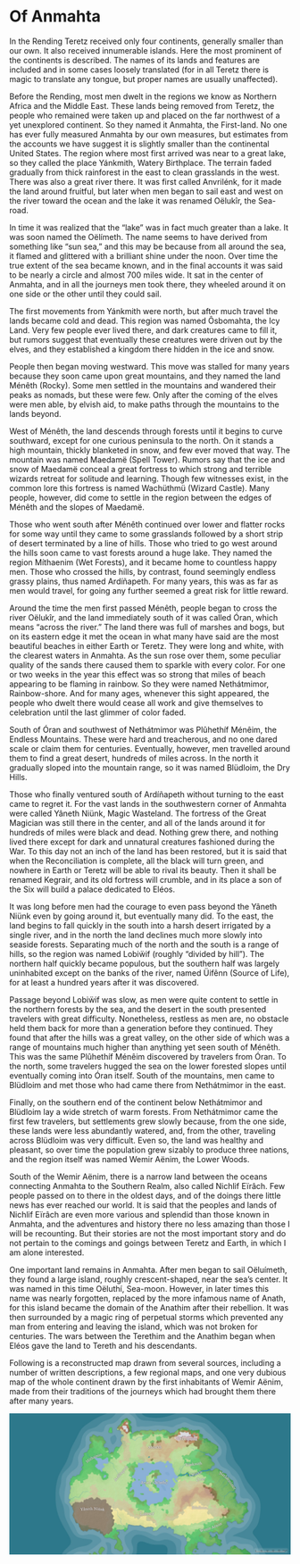# Of Anmahta

In the Rending Teretz received only four continents, generally smaller than our own. It also received innumerable islands. Here the most prominent of the continents is described. The names of its lands and features are included and in some cases loosely translated (for in all Teretz there is magic to translate any tongue, but proper names are usually unaffected).

Before the Rending, most men dwelt in the regions we know as Northern Africa and the Middle East. These lands being removed from Teretz, the people who remained were taken up and placed on the far northwest of a yet unexplored continent. So they named it Anmahta, the First-land. No one has ever fully measured Anmahta by our own measures, but estimates from the accounts we have suggest it is slightly smaller than the continental United States. The region where most first arrived was near to a great lake, so they called the place Yánkmith, Watery Birthplace. The terrain faded gradually from thick rainforest in the east to clean grasslands in the west. There was also a great river there. It was first called Anvrilénk, for it made the land around fruitful, but later when men began to sail east and west on the river toward the ocean and the lake it was renamed Oëlukîr, the Sea-road.

In time it was realized that the “lake” was in fact much greater than a lake. It was soon named the Oëlímeth. The name seems to have derived from something like “sun sea,” and this may be because from all around the sea, it flamed and glittered with a brilliant shine under the noon. Over time the true extent of the sea became known, and in the final accounts it was said to be nearly a circle and almost 700 miles wide. It sat in the center of Anmahta, and in all the journeys men took there, they wheeled around it on one side or the other until they could sail.

The first movements from Yánkmith were north, but after much travel the lands became cold and dead. This region was named Ôsbomahta, the Icy Land. Very few people ever lived there, and dark creatures came to fill it, but rumors suggest that eventually these creatures were driven out by the elves, and they established a kingdom there hidden in the ice and snow.

People then began moving westward. This move was stalled for many years because they soon came upon great mountains, and they named the land Ménêth (Rocky). Some men settled in the mountains and wandered their peaks as nomads, but these were few. Only after the coming of the elves were men able, by elvish aid, to make paths through the mountains to the lands beyond.

West of Ménêth, the land descends through forests until it begins to curve southward, except for one curious peninsula to the north. On it stands a high mountain, thickly blanketed in snow, and few ever moved that way. The mountain was named Maedamë (Spell Tower). Rumors say that the ice and snow of Maedamë conceal a great fortress to which strong and terrible wizards retreat for solitude and learning. Though few witnesses exist, in the common lore this fortress is named Wachüthmü (Wizard Castle). Many people, however, did come to settle in the region between the edges of Ménêth and the slopes of Maedamë.

Those who went south after Ménêth continued over lower and flatter rocks for some way until they came to some grasslands followed by a short strip of desert terminated by a line of hills. Those who tried to go west around the hills soon came to vast forests around a huge lake. They named the region Míthaenim (Wet Forests), and it became home to countless happy men. Those who crossed the hills, by contrast, found seemingly endless grassy plains, thus named Ardíñapeth. For many years, this was as far as men would travel, for going any further seemed a great risk for little reward.

Around the time the men first passed Ménêth, people began to cross the river Oëlukîr, and the land immediately south of it was called Óran, which means “across the river.” The land there was full of marshes and bogs, but on its eastern edge it met the ocean in what many have said are the most beautiful beaches in either Earth or Teretz. They were long and white, with the clearest waters in Anmahta. As the sun rose over them, some peculiar quality of the sands there caused them to sparkle with every color. For one or two weeks in the year this effect was so strong that miles of beach appearing to be flaming in rainbow. So they were named Nethátmimor, Rainbow-shore. And for many ages, whenever this sight appeared, the people who dwelt there would cease all work and give themselves to celebration until the last glimmer of color faded.

South of Óran and southwest of Nethátmimor was Plûhethíf Ménêim, the Endless Mountains. These were hard and treacherous, and no one dared scale or claim them for centuries. Eventually, however, men travelled around them to find a great desert, hundreds of miles across. In the north it gradually sloped into the mountain range, so it was named Blüdloim, the Dry Hills.

Those who finally ventured south of Ardíñapeth without turning to the east came to regret it. For the vast lands in the southwestern corner of Anmahta were called Yâneth Niünk, Magic Wasteland. The fortress of the Great Magician was still there in the center, and all of the lands around it for hundreds of miles were black and dead. Nothing grew there, and nothing lived there except for dark and unnatural creatures fashioned during the War. To this day not an inch of the land has been restored, but it is said that when the Reconciliation is complete, all the black will turn green, and nowhere in Earth or Teretz will be able to rival its beauty. Then it shall be renamed Kegrair, and its old fortress will crumble, and in its place a son of the Six will build a palace dedicated to Eléos.

It was long before men had the courage to even pass beyond the Yâneth Niünk even by going around it, but eventually many did. To the east, the land begins to fall quickly in the south into a harsh desert irrigated by a single river, and in the north the land declines much more slowly into seaside forests. Separating much of the north and the south is a range of hills, so the region was named Lobiẅif (roughly “divided by hill”). The northern half quickly became populous, but the southern half was largely uninhabited except on the banks of the river, named Üifênn (Source of Life), for at least a hundred years after it was discovered.

Passage beyond Lobiẅif was slow, as men were quite content to settle in the northern forests by the sea, and the desert in the south presented travelers with great difficulty. Nonetheless, restless as men are, no obstacle held them back for more than a generation before they continued. They found that after the hills was a great valley, on the other side of which was a range of mountains much higher than anything yet seen south of Ménêth. This was the same Plûhethíf Ménêim discovered by travelers from Óran. To the north, some travelers hugged the sea on the lower forested slopes until eventually coming into Óran itself. South of the mountains, men came to Blüdloim and met those who had came there from Nethátmimor in the east.

Finally, on the southern end of the continent below Nethátmimor and Blüdloim lay a wide stretch of warm forests. From Nethátmimor came the first few travelers, but settlements grew slowly because, from the one side, these lands were less abundantly watered, and, from the other, traveling across Blüdloim was very difficult. Even so, the land was healthy and pleasant, so over time the population grew sizably to produce three nations, and the region itself was named Wemir Aënim, the Lower Woods.

South of the Wemir Aënim, there is a narrow land between the oceans connecting Anmahta to the Southern Realm, also called Nichlif Eïrâch. Few people passed on to there in the oldest days, and of the doings there little news has ever reached our world. It is said that the peoples and lands of Nichlif Eïrâch are even more various and splendid than those known in Anmahta, and the adventures and history there no less amazing than those I will be recounting. But their stories are not the most important story and do not pertain to the comings and goings between Teretz and Earth, in which I am alone interested.

One important land remains in Anmahta. After men began to sail Oëluímeth, they found a large island, roughly crescent-shaped, near the sea’s center. It was named in this time Oëluthí, Sea-moon. However, in later times this name was nearly forgotten, replaced by the more infamous name of Anath, for this island became the domain of the Anathim after their rebellion. It was then surrounded by a magic ring of perpetual storms which prevented any man from entering and leaving the island, which was not broken for centuries. The wars between the Terethim and the Anathim began when Eléos gave the land to Tereth and his descendants.

Following is a reconstructed map drawn from several sources, including a number of written descriptions, a few regional maps, and one very dubious map of the whole continent drawn by the first inhabitants of Wemir Aënim, made from their traditions of the journeys which had brought them there after many years.

![The continent Anmahta](../media/anmhata.jpeg)
